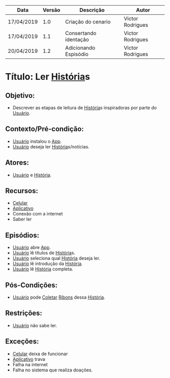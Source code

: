 | Data | Versão | Descrição | Autor |
|---|---|---|---|
| 17/04/2019 | 1.0 | Criação do cenario    | Victor Rodrigues |
| 17/04/2019 | 1.1 | Consertando identação | Victor Rodrigues |
| 20/04/2019 | 1.2 | Adicionando Espisódio | Victor Rodrigues |

# Título: Ler [História](https://github.com/requisitos-2019-1/Ribon/blob/master/Modelagem%20de%20Requisitos/Lexicos/Historia.md)s

## Objetivo:

- Descrever as etapas de leitura de [História](https://github.com/requisitos-2019-1/Ribon/blob/master/Modelagem%20de%20Requisitos/Lexicos/Historia.md)s inspiradoras por parte do [Usuário](https://github.com/requisitos-2019-1/Ribon/blob/master/Modelagem%20de%20Requisitos/Lexicos/Usuário.md).

## Contexto/Pré-condição: 

- [Usuário](https://github.com/requisitos-2019-1/Ribon/blob/master/Modelagem%20de%20Requisitos/Lexicos/Usuário.md) instalou o [App](https://github.com/requisitos-2019-1/Ribon/blob/master/Modelagem%20de%20Requisitos/Lexicos/Aplicativo.md).
- [Usuário](https://github.com/requisitos-2019-1/Ribon/blob/master/Modelagem%20de%20Requisitos/Lexicos/Usuário.md) deseja ler [História](https://github.com/requisitos-2019-1/Ribon/blob/master/Modelagem%20de%20Requisitos/Lexicos/Historia.md)s/notícias.

## Atores: 

- [Usuário](https://github.com/requisitos-2019-1/Ribon/blob/master/Modelagem%20de%20Requisitos/Lexicos/Usuário.md) e [História](https://github.com/requisitos-2019-1/Ribon/blob/master/Modelagem%20de%20Requisitos/Lexicos/Historia.md).

## Recursos: 

- [Celular](https://github.com/requisitos-2019-1/Ribon/blob/master/Modelagem%20de%20Requisitos/Lexicos/Smartphone.md)
- [Aplicativo](https://github.com/requisitos-2019-1/Ribon/blob/master/Modelagem%20de%20Requisitos/Lexicos/Aplicativo.md)
- Conexão com a internet
- Saber ler

## Episódios: 

- [Usuário](https://github.com/requisitos-2019-1/Ribon/blob/master/Modelagem%20de%20Requisitos/Lexicos/Usuário.md) abre [App](https://github.com/requisitos-2019-1/Ribon/blob/master/Modelagem%20de%20Requisitos/Lexicos/Aplicativo.md).
- [Usuário](https://github.com/requisitos-2019-1/Ribon/blob/master/Modelagem%20de%20Requisitos/Lexicos/Usuário.md) lê títulos de [História](https://github.com/requisitos-2019-1/Ribon/blob/master/Modelagem%20de%20Requisitos/Lexicos/Historia.md)s.
- [Usuário](https://github.com/requisitos-2019-1/Ribon/blob/master/Modelagem%20de%20Requisitos/Lexicos/Usuário.md) seleciona qual [História](https://github.com/requisitos-2019-1/Ribon/blob/master/Modelagem%20de%20Requisitos/Lexicos/Historia.md) deseja ler.
- [Usuário](https://github.com/requisitos-2019-1/Ribon/blob/master/Modelagem%20de%20Requisitos/Lexicos/Usuário.md) lê introdução da [História](https://github.com/requisitos-2019-1/Ribon/blob/master/Modelagem%20de%20Requisitos/Lexicos/Historia.md).
- [Usuário](https://github.com/requisitos-2019-1/Ribon/blob/master/Modelagem%20de%20Requisitos/Lexicos/Usuário.md) lê [História](https://github.com/requisitos-2019-1/Ribon/blob/master/Modelagem%20de%20Requisitos/Lexicos/Historia.md) completa.

## Pós-Condições: 

- [Usuário](https://github.com/requisitos-2019-1/Ribon/blob/master/Modelagem%20de%20Requisitos/Lexicos/Usuário.md) pode [Coletar](https://github.com/requisitos-2019-1/Ribon/blob/master/Modelagem%20de%20Requisitos/Lexicos/Coletar.md) [Ribons](https://github.com/requisitos-2019-1/Ribon/blob/master/Modelagem%20de%20Requisitos/Lexicos/Ribon.md) dessa [História](https://github.com/requisitos-2019-1/Ribon/blob/master/Modelagem%20de%20Requisitos/Lexicos/Historia.md).
  
## Restrições:

- [Usuário](https://github.com/requisitos-2019-1/Ribon/blob/master/Modelagem%20de%20Requisitos/Lexicos/Usuário.md) não sabe ler.

## Exceções:

- [Celular](https://github.com/requisitos-2019-1/Ribon/blob/master/Modelagem%20de%20Requisitos/Lexicos/Smartphone.md) deixa de funcionar 
- [Aplicativo](https://github.com/requisitos-2019-1/Ribon/blob/master/Modelagem%20de%20Requisitos/Lexicos/Aplicativo.md) trava 
- Falha na internet 
- Falha no sistema que realiza doações.
